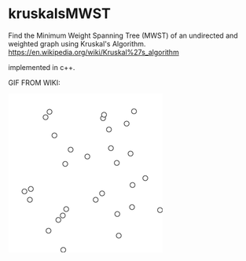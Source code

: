 # kruskalsMWST
Find the Minimum Weight Spanning Tree (MWST) of an undirected and weighted graph using Kruskal's Algorithm.
https://en.wikipedia.org/wiki/Kruskal%27s_algorithm

implemented in c++.

GIF FROM WIKI:

![](KruskalDemo.gif)
